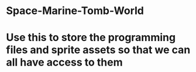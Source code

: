 # Space-Marine-Tomb-World
# Use this to store the programming files and sprite assets so that we can all have access to them
